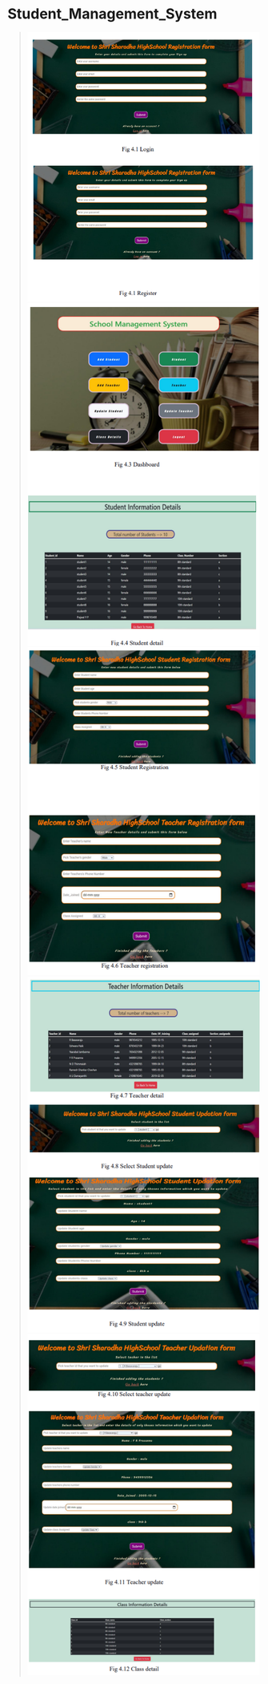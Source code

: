 # Student_Management_System

>![](https://github.com/Prajwal-YP/imageCache/blob/main/db1.png)
> *![](https://github.com/Prajwal-YP/imageCache/blob/main/db2.png)*
>![](https://github.com/Prajwal-YP/imageCache/blob/main/db3.png)
>![](https://github.com/Prajwal-YP/imageCache/blob/main/db4.png)
>![](https://github.com/Prajwal-YP/imageCache/blob/main/db5.png)
